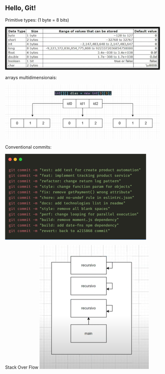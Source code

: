 ## Hello, Git!

Primitive types:
(1 byte = 8 bits)

![img.png](img.png)

arrays multidimensionais:

![img_3.png](img_3.png)

Conventional commits:

![img_1.png](img_1.png)

Stack Over Flow
![img_2.png](img_2.png)